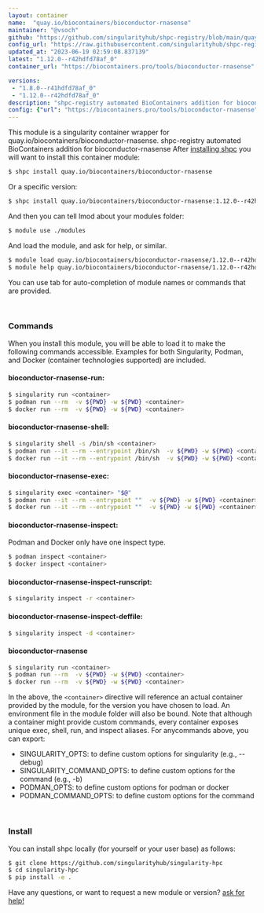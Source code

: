 ```yaml
---
layout: container
name:  "quay.io/biocontainers/bioconductor-rnasense"
maintainer: "@vsoch"
github: "https://github.com/singularityhub/shpc-registry/blob/main/quay.io/biocontainers/bioconductor-rnasense/container.yaml"
config_url: "https://raw.githubusercontent.com/singularityhub/shpc-registry/main/quay.io/biocontainers/bioconductor-rnasense/container.yaml"
updated_at: "2023-06-19 02:59:08.837139"
latest: "1.12.0--r42hdfd78af_0"
container_url: "https://biocontainers.pro/tools/bioconductor-rnasense"

versions:
 - "1.8.0--r41hdfd78af_0"
 - "1.12.0--r42hdfd78af_0"
description: "shpc-registry automated BioContainers addition for bioconductor-rnasense"
config: {"url": "https://biocontainers.pro/tools/bioconductor-rnasense", "maintainer": "@vsoch", "description": "shpc-registry automated BioContainers addition for bioconductor-rnasense", "latest": {"1.12.0--r42hdfd78af_0": "sha256:525ff195dea324493f42583b9db10e75f57c9af653d4ed2574b02f999dc9085b"}, "tags": {"1.8.0--r41hdfd78af_0": "sha256:e181de18b69039c9695172122c42115d77e006c910e6fcff505bfacdb0ce72b9", "1.12.0--r42hdfd78af_0": "sha256:525ff195dea324493f42583b9db10e75f57c9af653d4ed2574b02f999dc9085b"}, "docker": "quay.io/biocontainers/bioconductor-rnasense"}
---
```


This module is a singularity container wrapper for quay.io/biocontainers/bioconductor-rnasense.
shpc-registry automated BioContainers addition for bioconductor-rnasense
After [installing shpc](#install) you will want to install this container module:


```bash
$ shpc install quay.io/biocontainers/bioconductor-rnasense
```

Or a specific version:

```bash
$ shpc install quay.io/biocontainers/bioconductor-rnasense:1.12.0--r42hdfd78af_0
```

And then you can tell lmod about your modules folder:

```bash
$ module use ./modules
```

And load the module, and ask for help, or similar.

```bash
$ module load quay.io/biocontainers/bioconductor-rnasense/1.12.0--r42hdfd78af_0
$ module help quay.io/biocontainers/bioconductor-rnasense/1.12.0--r42hdfd78af_0
```

You can use tab for auto-completion of module names or commands that are provided.

<br>

### Commands

When you install this module, you will be able to load it to make the following commands accessible.
Examples for both Singularity, Podman, and Docker (container technologies supported) are included.

#### bioconductor-rnasense-run:

```bash
$ singularity run <container>
$ podman run --rm  -v ${PWD} -w ${PWD} <container>
$ docker run --rm  -v ${PWD} -w ${PWD} <container>
```

#### bioconductor-rnasense-shell:

```bash
$ singularity shell -s /bin/sh <container>
$ podman run --it --rm --entrypoint /bin/sh  -v ${PWD} -w ${PWD} <container>
$ docker run --it --rm --entrypoint /bin/sh  -v ${PWD} -w ${PWD} <container>
```

#### bioconductor-rnasense-exec:

```bash
$ singularity exec <container> "$@"
$ podman run --it --rm --entrypoint ""  -v ${PWD} -w ${PWD} <container> "$@"
$ docker run --it --rm --entrypoint ""  -v ${PWD} -w ${PWD} <container> "$@"
```

#### bioconductor-rnasense-inspect:

Podman and Docker only have one inspect type.

```bash
$ podman inspect <container>
$ docker inspect <container>
```

#### bioconductor-rnasense-inspect-runscript:

```bash
$ singularity inspect -r <container>
```

#### bioconductor-rnasense-inspect-deffile:

```bash
$ singularity inspect -d <container>
```



#### bioconductor-rnasense

```bash
$ singularity run <container>
$ podman run --rm  -v ${PWD} -w ${PWD} <container>
$ docker run --rm  -v ${PWD} -w ${PWD} <container>
```


In the above, the `<container>` directive will reference an actual container provided
by the module, for the version you have chosen to load. An environment file in the
module folder will also be bound. Note that although a container
might provide custom commands, every container exposes unique exec, shell, run, and
inspect aliases. For anycommands above, you can export:

 - SINGULARITY_OPTS: to define custom options for singularity (e.g., --debug)
 - SINGULARITY_COMMAND_OPTS: to define custom options for the command (e.g., -b)
 - PODMAN_OPTS: to define custom options for podman or docker
 - PODMAN_COMMAND_OPTS: to define custom options for the command

<br>

### Install

You can install shpc locally (for yourself or your user base) as follows:

```bash
$ git clone https://github.com/singularityhub/singularity-hpc
$ cd singularity-hpc
$ pip install -e .
```

Have any questions, or want to request a new module or version? [ask for help!](https://github.com/singularityhub/singularity-hpc/issues)